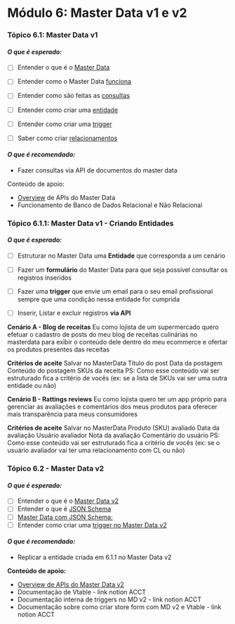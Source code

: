 # **Módulo 6: Master Data v1 e v2**

### **Tópico 6.1: Master Data v1**


#### *O que é esperado:*
- [ ] Entender o que é o [Master Data](https://help.vtex.com/pt/tutorial/o-que-e-o-master-data--4otjBnR27u4WUIciQsmkAw)
- [ ] Entender como o Master Data [funciona](https://developers.vtex.com/vtex-rest-api/docs/master-data-how-it-works)
- [ ] Entender como são feitas as [consultas](https://help.vtex.com/pt/tutorial/entendendo-o-funcionamento-das-consultas-no-master-data--tutorials_4629)
- [ ] Entender como criar uma [entidade](https://help.vtex.com/pt/tutorial/criando-entidade-de-dados--tutorials_1265)
- [ ] Entender como criar uma [trigger](https://help.vtex.com/pt/tutorial/criando-trigger-no-master-data--tutorials_1270)
- [ ] Saber como criar [relacionamentos](https://help.vtex.com/pt/tutorial/criar-relacionamentos-entre-entidades-do-master-data-usando-o-admin--1qzbCit8SYXbKwrT5x2FfA)


#### *O que é recomendado:*
- Fazer consultas via API de documentos do master data


Conteúdo de apoio:
- [Overview](https://developers.vtex.com/vtex-rest-api/reference/master-data-api-v1-overview) de APIs do Master Data 
- Funcionamento de Banco de Dados Relacional e Não Relacional



### **Tópico 6.1.1: Master Data v1 - Criando Entidades**


#### *O que é esperado:*
- [ ] Estruturar no Master Data uma **Entidade** que corresponda a um cenário
- [ ] Fazer um **formulário** do Master Data para que seja possível consultar os registros inseridos
- [ ] Fazer uma **trigger** que envie um email para o seu email profissional sempre que uma condição nessa entidade for cumprida
- [ ] Inserir, Listar e excluir registros **via API**


**Cenário A - Blog de receitas**
Eu
como lojista de um supermercado
quero efetuar o cadastro de posts do meu blog de receitas culinárias no masterdata
para exibir o conteúdo dele dentro do meu ecommerce e ofertar os produtos presentes das receitas


**Critérios de aceite**
Salvar no MasterData
Título do post
Data da postagem
Conteúdo do postagem
SKUs da receita
PS: Como esse conteúdo vai ser estruturado fica a critério de vocês (ex: se a lista de SKUs vai ser uma outra entidade ou não)



**Cenário B - Rattings reviews**
Eu
como lojista
quero ter um app próprio para gerenciar as avaliações e comentários dos meus produtos
para oferecer mais transparência para meus consumidores


**Critérios de aceite**
Salvar no MasterData
Produto (SKU) avaliado
Data da avaliação
Usuário avaliador
Nota da avaliação
Comentário do usuário
PS: Como esse conteúdo vai ser estruturado fica a critério de vocês (ex: se o usuário avaliador vai ter uma relacionamento com CL ou não)

### **Tópico 6.2 - Master Data v2**

#### *O que é esperado:*
- [ ] Entender o que é o [Master Data v2](https://help.vtex.com/pt/tutorial/master-data-v2--3JJ1mlzuo88w22gO0gy0QS)
- [ ] Entender o que é [JSON Schema](https://json-schema.org/understanding-json-schema/index.html)
- [ ] [Master Data com JSON Schema:](https://help.vtex.com/tutorial/comecando-a-trabalhar-no-master-data-com-json-schema--6uLbweaMBGqOm44cESMkEQ)
- [ ] Entender como criar uma [trigger no Master Data v2](https://help.vtex.com/pt/tutorial/configurar-triggers--54eVOFGhS0EWyAUieoqKWo)

#### *O que é recomendado:*
- Replicar a entidade criada em 6.1.1 no Master Data v2

**Conteúdo de apoio:**
- [Overview de APIs do Master Data v2](https://developers.vtex.com/vtex-rest-api/reference/master-data-api-v2-overview)
- Documentação de Vtable - link notion ACCT
- Documentação interna de triggers no MD v2 - link notion ACCT
- Documentação sobre como criar store form com MD v2 e Vtable - link notion ACCT